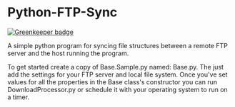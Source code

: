Python-FTP-Sync
===============

[![Greenkeeper badge](https://badges.greenkeeper.io/m4l1c3/Python-FTP-Sync.svg)](https://greenkeeper.io/)

A simple python program for syncing file structures between a remote FTP server and the host running the program.

To get started create a copy of Base.Sample.py named: Base.py.  The just add the settings for your FTP server
and local file system.  Once you've set values for all the properties in the Base class's constructor you can run
DownloadProcessor.py or schedule it with your operating system to run on a timer.